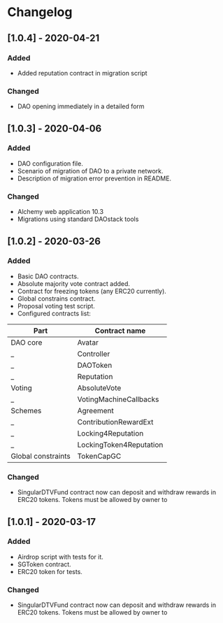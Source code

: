 # Changelog

## [1.0.4] - 2020-04-21

### Added

- Added reputation contract in migration script

### Changed

- DAO opening immediately in a detailed form

## [1.0.3] - 2020-04-06

### Added

- DAO configuration file.
- Scenario of migration of DAO to a private network.
- Description of migration error prevention in README.

### Changed

- Alchemy web application 10.3
- Migrations using standard DAOstack tools

## [1.0.2] - 2020-03-26

### Added

- Basic DAO contracts.
- Absolute majority vote contract added.
- Contract for freezing tokens (any ERC20 currently).
- Global constrains contract.
- Proposal voting test script.
- Configured contracts list:    

Part                | Contract name
-------------       | -------------
 DAO core           | Avatar
 _                  | Controller
 _                  | DAOToken
 _                  | Reputation
 Voting             | AbsoluteVote
 _                  | VotingMachineCallbacks
 Schemes            | Agreement
 _                  | ContributionRewardExt
 _                  | Locking4Reputation
 _                  | LockingToken4Reputation
Global constraints  | TokenCapGC






### Changed

- SingularDTVFund contract now can deposit and withdraw rewards in ERC20 tokens. Tokens must be allowed by owner to 

## [1.0.1] - 2020-03-17

### Added

- Airdrop script with tests for it.
- SGToken contract.
- ERC20 token for tests.

### Changed

- SingularDTVFund contract now can deposit and withdraw rewards in ERC20 tokens. Tokens must be allowed by owner to 
